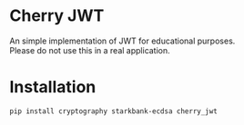 # Cherry JWT

An simple implementation of JWT for educational purposes.
<br/>
Please do not use this in a real application.

# Installation
``pip install cryptography starkbank-ecdsa cherry_jwt``
